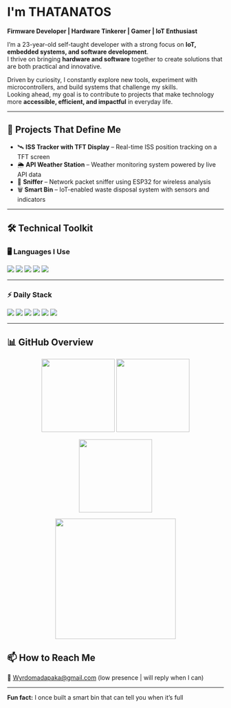 # I'm THATANATOS  

**Firmware Developer | Hardware Tinkerer | Gamer | IoT Enthusiast**  

I’m a 23-year-old self-taught developer with a strong focus on **IoT, embedded systems, and software development**.  
I thrive on bringing **hardware and software** together to create solutions that are both practical and innovative.  

Driven by curiosity, I constantly explore new tools, experiment with microcontrollers, and build systems that challenge my skills.  
Looking ahead, my goal is to contribute to projects that make technology more **accessible, efficient, and impactful** in everyday life.  


---

## 🚀 Projects That Define Me  

- 🛰️ **ISS Tracker with TFT Display** – Real-time ISS position tracking on a TFT screen  
- 🌦️ **API Weather Station** – Weather monitoring system powered by live API data  
- 📡 **Sniffer** – Network packet sniffer using ESP32 for wireless analysis  
- 🗑️ **Smart Bin** – IoT-enabled waste disposal system with sensors and indicators 
---

## 🛠️ Technical Toolkit  

### 🖥️ Languages I Use  
<p align="left">
  <img src="https://img.shields.io/badge/Python-3776AB?style=for-the-badge&logo=python&logoColor=white"/>
  <img src="https://img.shields.io/badge/C++-00599C?style=for-the-badge&logo=c%2B%2B&logoColor=white"/>
  <img src="https://img.shields.io/badge/JavaScript-F7DF1E?style=for-the-badge&logo=javascript&logoColor=black"/>
  <img src="https://img.shields.io/badge/HTML5-E34F26?style=for-the-badge&logo=html5&logoColor=white"/>
  <img src="https://img.shields.io/badge/CSS3-1572B6?style=for-the-badge&logo=css3&logoColor=white"/>
</p>

---

### ⚡ Daily Stack  
<p align="left">
  <img src="https://img.shields.io/badge/Git-F05032?style=for-the-badge&logo=git&logoColor=white"/>
  <img src="https://img.shields.io/badge/Arduino-00979D?style=for-the-badge&logo=arduino&logoColor=white"/>
  <img src="https://img.shields.io/badge/ESP32-000000?style=for-the-badge&logo=espressif&logoColor=white"/>
  <img src="https://img.shields.io/badge/Flutter-02569B?style=for-the-badge&logo=flutter&logoColor=white"/>
  <img src="https://img.shields.io/badge/VS%20Code-007ACC?style=for-the-badge&logo=visual-studio-code&logoColor=white"/>
  <img src="https://img.shields.io/badge/Windows-0078D6?style=for-the-badge&logo=windows&logoColor=white"/>
</p>

---

## 📊 GitHub Overview  

<!-- Row 1: Stats + Languages -->
<p align="center">
  <img src="https://github-readme-stats.vercel.app/api?username=THATANATOS&show_icons=true&count_private=true&hide_border=true&theme=tokyonight&bg_color=0D1117&title_color=58A6FF&icon_color=FFB86C&text_color=C9D1D9" height="170" />
  <img src="https://github-readme-stats.vercel.app/api/top-langs/?username=THATANATOS&layout=compact&langs_count=6&hide_border=true&theme=tokyonight&bg_color=0D1117&title_color=58A6FF&text_color=C9D1D9" height="170" />
</p>

<!-- Row 2: Streak -->
<p align="center">
  <img src="https://github-readme-streak-stats.herokuapp.com?user=THATANATOS&theme=tokyonight&hide_border=true&background=0D1117&stroke=58A6FF&ring=FFB86C&fire=FFB86C&currStreakLabel=58A6FF&sideLabels=58A6FF" height="170" />
</p>

<!-- Row 3: Contribution Graph -->
<p align="center">
  <img src="https://github-readme-activity-graph.vercel.app/graph?username=THATANATOS&theme=tokyo-night&hide_border=true&bg_color=0D1117&line=58A6FF&point=FFB86C&area=true&hide_title=true" height="280"/>
</p>




## 📫 How to Reach Me  
📧 Wyrdomadapaka@gmail.com (low presence | will reply when I can)  

---

 **Fun fact:** I once built a smart bin that can tell you when it’s full 

